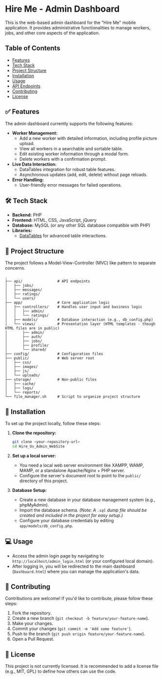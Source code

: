 # Hire Me - Admin Dashboard

This is the web-based admin dashboard for the "Hire Me" mobile application. It provides administrative functionalities to manage workers, jobs, and other core aspects of the application.

## Table of Contents

- [Features](#-features)
- [Tech Stack](#-tech-stack)
- [Project Structure](#-project-structure)
- [Installation](#-installation)
- [Usage](#-usage)
- [API Endpoints](#-api-endpoints)
- [Contributing](#-contributing)
- [License](#-license)

## ✅ Features

The admin dashboard currently supports the following features:

-   **Worker Management:**
    -   Add a new worker with detailed information, including profile picture upload.
    -   View all workers in a searchable and sortable table.
    -   Edit existing worker information through a modal form.
    -   Delete workers with a confirmation prompt.
-   **Live Data Interaction:**
    -   DataTables integration for robust table features.
    -   Asynchronous updates (add, edit, delete) without page reloads.
-   **Error Handling:**
    -   User-friendly error messages for failed operations.

## 🛠 Tech Stack

-   **Backend:** PHP
-   **Frontend:** HTML, CSS, JavaScript, jQuery
-   **Database:** MySQL (or any other SQL database compatible with PHP)
-   **Libraries:**
    -   [DataTables](https://datatables.net/) for advanced table interactions.

## 📂 Project Structure

The project follows a Model-View-Controller (MVC) like pattern to separate concerns.

```
.
├── api/                # API endpoints
│   ├── jobs/
│   ├── messages/
│   ├── ratings/
│   └── users/
├── app/                # Core application logic
│   ├── controllers/    # Handles user input and business logic
│   │   ├── admin/
│   │   └── ratings/
│   ├── models/         # Database interaction (e.g., db_config.php)
│   └── views/          # Presentation layer (HTML templates - though HTML files are in public)
│       ├── admin/
│       ├── auth/
│       ├── jobs/
│       ├── profile/
│       └── shared/
├── config/             # Configuration files
├── public/             # Web server root
│   ├── css/
│   ├── images/
│   ├── js/
│   └── uploads/
├── storage/            # Non-public files
│   ├── cache/
│   ├── logs/
│   └── reports/
└── file_manager.sh     # Script to organize project structure
```

## 🚀 Installation

To set up the project locally, follow these steps:

1.  **Clone the repository:**
    ```bash
    git clone <your-repository-url>
    cd Hire_Us_Admin_WebSite
    ```

2.  **Set up a local server:**
    -   You need a local web server environment like XAMPP, WAMP, MAMP, or a standalone Apache/Nginx + PHP server.
    -   Configure the server's document root to point to the `public/` directory of this project.

3.  **Database Setup:**
    -   Create a new database in your database management system (e.g., phpMyAdmin).
    -   Import the database schema. *(Note: A `.sql` dump file should be created and included in the project for easy setup.)*
    -   Configure your database credentials by editing `app/models/db_config.php`.

## 💻 Usage

-   Access the admin login page by navigating to `http://localhost/admin_login.html` (or your configured local domain).
-   After logging in, you will be redirected to the main dashboard (`Dashboard.html`) where you can manage the application's data.

## 🤝 Contributing

Contributions are welcome! If you'd like to contribute, please follow these steps:

1.  Fork the repository.
2.  Create a new branch (`git checkout -b feature/your-feature-name`).
3.  Make your changes.
4.  Commit your changes (`git commit -m 'Add some feature'`).
5.  Push to the branch (`git push origin feature/your-feature-name`).
6.  Open a Pull Request.

## 📄 License

This project is not currently licensed. It is recommended to add a license file (e.g., MIT, GPL) to define how others can use the code.